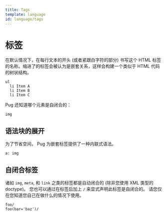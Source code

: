 ```yaml
---
title: Tags
template: language
id: language/tags
---
```


# 标签

在默认情况下，在每行文本的开头 (或者紧跟白字符的部分) 书写这个 HTML 标签的名称。缩进了的标签会被认为是嵌套关系，这样会构建一个类似于 HTML 代码的树状结构。

```pug-preview
ul
  li Item A
  li Item B
  li Item C
```

Pug 还知道哪个元素是自闭合的：

```pug-preview
img
```

## 语法块的展开

为了节省空间， Pug 为嵌套标签提供了一种内联式语法。

```pug-preview
a: img
```

## 自闭合标签

诸如 `img`, `meta`, 和 `link` 之类的标签都是自动闭合的 (除非您使用 XML 类型的 doctype)。 您也可以通过在标签后加上 `/` 来显式声明此标签是自闭合的。 请您仅在您知道您自己在做什么的情况下使用。

```pug-preview
foo/
foo(bar='baz')/
```
